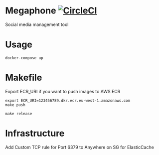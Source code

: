 # Megaphone [![CircleCI](https://circleci.com/gh/jkrclaro/megaphone/tree/master.svg?style=svg&circle-token=08d741d0a59a7704053acdfd6be5fdb6591784c5)](https://circleci.com/gh/jkrclaro/megaphone/tree/master)
Social media management tool

# Usage
```
docker-compose up
```

# Makefile
Export ECR_URI if you want to push images to AWS ECR
```
export ECR_URI=123456789.dkr.ecr.eu-west-1.amazonaws.com
make push
```

```
make release
```

# Infrastructure
Add Custom TCP rule for Port 6379 to Anywhere on SG for ElasticCache
